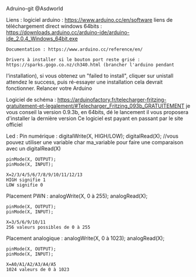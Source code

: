 Adruino-git @Asdworld

Liens : 
	logiciel arduino : https://www.arduino.cc/en/software 
	liens de téléchargement direct windows 64bits : https://downloads.arduino.cc/arduino-ide/arduino-ide_2.0.4_Windows_64bit.exe
 
	Documentation : https://www.arduino.cc/reference/en/ 

	Drivers à installer si le bouton port reste grisé : https://sparks.gogo.co.nz/ch340.html (brancher l'arduino pendant
l'installation), si vous obtenez un "failed to install", cliquer sur unistall attendez le success,
puis ré-essayer une installation cela devrait fonctionner. 
Relancer votre Arduino

Logiciel de schéma : https://arduinofactory.fr/telecharger-fritzing-gratuitement-et-legalement/#Telecharger_Fritzing_093b_GRATUITEMENT
je vous conseil la version 0.9.3b, en 64bits, dé le lancement il vous proposera d'installer la dernière version
Ce logiciel est payant en passant par le site officiel



Led : 
Pin numérique : 
    digitalWrite(X, HIGH/LOW);
    digitalRead(X);                  //vous pouvez utiliser une variable char ma_variable pour faire une comparaison avec un digitalRead(X)
	
    pinMode(X, OUTPUT);
    pinMode(X, INPUT);
	
    X=2/3/4/5/6/7/8/9/10/11/12/13
    HIGH signifie 1
    LOW signifie 0

Placement PWN : 
    analogWrite(X, 0 à 255);
    analogRead(X);
	
    pinMode(X, OUTPUT);
    pinMode(X, INPUT);
    
    X=3/5/6/9/10/11
    256 valeurs possibles de 0 à 255

Placement analogique : 
    analogWrite(X, 0 à 1023);
    analogRead(X);
	
    pinMode(X, OUTPUT);
    pinMode(X, INPUT);
    
    X=A0/A1/A2/A3/A4/A5
    1024 valeurs de 0 à 1023